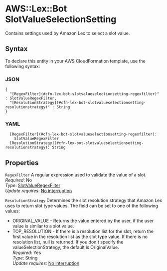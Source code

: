 # AWS::Lex::Bot SlotValueSelectionSetting<a name="aws-properties-lex-bot-slotvalueselectionsetting"></a>

Contains settings used by Amazon Lex to select a slot value\.

## Syntax<a name="aws-properties-lex-bot-slotvalueselectionsetting-syntax"></a>

To declare this entity in your AWS CloudFormation template, use the following syntax:

### JSON<a name="aws-properties-lex-bot-slotvalueselectionsetting-syntax.json"></a>

```
{
  "[RegexFilter](#cfn-lex-bot-slotvalueselectionsetting-regexfilter)" : SlotValueRegexFilter,
  "[ResolutionStrategy](#cfn-lex-bot-slotvalueselectionsetting-resolutionstrategy)" : String
}
```

### YAML<a name="aws-properties-lex-bot-slotvalueselectionsetting-syntax.yaml"></a>

```
  [RegexFilter](#cfn-lex-bot-slotvalueselectionsetting-regexfilter): 
    SlotValueRegexFilter
  [ResolutionStrategy](#cfn-lex-bot-slotvalueselectionsetting-resolutionstrategy): String
```

## Properties<a name="aws-properties-lex-bot-slotvalueselectionsetting-properties"></a>

`RegexFilter`  <a name="cfn-lex-bot-slotvalueselectionsetting-regexfilter"></a>
A regular expression used to validate the value of a slot\.  
*Required*: No  
*Type*: [SlotValueRegexFilter](aws-properties-lex-bot-slotvalueregexfilter.md)  
*Update requires*: [No interruption](https://docs.aws.amazon.com/AWSCloudFormation/latest/UserGuide/using-cfn-updating-stacks-update-behaviors.html#update-no-interrupt)

`ResolutionStrategy`  <a name="cfn-lex-bot-slotvalueselectionsetting-resolutionstrategy"></a>
Determines the slot resolution strategy that Amazon Lex uses to return slot type values\. The field can be set to one of the following values:  
+ ORIGINAL_VALUE \- Returns the value entered by the user, if the user value is similar to a slot value\.
+ TOP_RESOLUTION \- If there is a resolution list for the slot, return the first value in the resolution list as the slot type value\. If there is no resolution list, null is returned\.
If you don't specify the valueSelectionStrategy, the default is OriginalValue\.  
*Required*: Yes  
*Type*: String  
*Update requires*: [No interruption](https://docs.aws.amazon.com/AWSCloudFormation/latest/UserGuide/using-cfn-updating-stacks-update-behaviors.html#update-no-interrupt)

